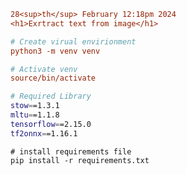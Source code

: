 ```ini
28<sup>th</sup> February 12:18pm 2024
<h1>Exrtract text from image</h1>
```

```ini
# Create virual envirionment
python3 -m venv venv
```

```ini
# Activate venv 
source/bin/activate
```
```bash
# Required Library
stow==1.3.1
mltu==1.1.8
tensorflow==2.15.0
tf2onnx==1.16.1
```

```int
# install requirements file
pip install -r requirements.txt
```
